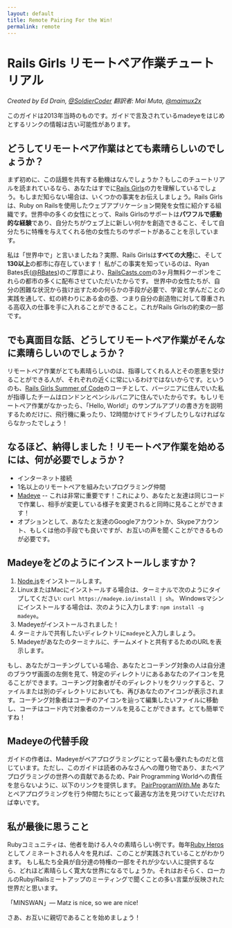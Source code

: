 ```yaml
---
layout: default
title: Remote Pairing For the Win!
permalink: remote
---
```


# Rails Girls リモートペア作業チュートリアル

*Created by Ed Drain, [@SoldierCoder](https://twitter.com/soldiercoder)*
*翻訳者: Mai Muta, [@maimux2x](https://twitter.com/maimux2x)*

<div class="help-notice">このガイドは2013年当時のものです。ガイドで言及されているmadeyeをはじめとするリンクの情報は古い可能性があります。</div>

## どうしてリモートペア作業はとても素晴らしいのでしょうか？

まず初めに、この話題を共有する動機はなんでしょうか？もしこのチュートリアルを読まれているなら、あなたはすでに[Rails Girls](http://railsgirls.com)の力を理解しているでしょう。もしまだ知らない場合は、いくつかの事実をお伝えしましょう。Rails Girlsは、Ruby on Railsを使用したウェブアプリケーション開発を女性に紹介する組織です。世界中の多くの女性にとって、Rails Girlsのサポートは**パワフルで感動的な経験**であり、自分たちがウェブ上に新しい何かを創造できること、そして自分たちに特権を与えてくれる他の女性たちのサポートがあることを示しています。

私は「世界中で」と言いましたね？実際、Rails Girlsは**すべての大陸**に、そして**130以上**の都市に存在しています！ 私がこの事実を知っているのは、Ryan Bates氏([@RBates](https://twitter.com/rbates))のご厚意により、[RailsCasts.com](http://railscasts.com)の3ヶ月無料クーポンをこれらの都市の多くに配布させていただいたからです。 世界中の女性たちが、自分の困難な状況から抜け出すための何らかの手段が必要で、学習と学んだことの実践を通して、虹の終わりにある金の壺、つまり自分の創造物に対して尊重される高収入の仕事を手に入れることができること。これがRails Girlsの約束の一部です。

## でも真面目な話、どうしてリモートペア作業がそんなに素晴らしいのでしょうか？

リモートペア作業がとても素晴らしいのは、指導してくれる人とその恩恵を受けることができる人が、それぞれの近くに常にいるわけではないからです。というのも、[Rails Girls Summer of Code](http://railsgirlssummerofcode.org)のコーチとして、バージニアに住んでいた私が指導したチームはロンドンとペンシルバニアに住んでいたからです。もしリモートペア作業がなかったら、「Hello, World!」のサンプルアプリの書き方を説明するためだけに、飛行機に乗ったり、12時間かけてドライブしたりしなければならなかったでしょう！

## なるほど、納得しました！リモートペア作業を始めるには、何が必要でしょうか？
* インターネット接続
* 1名以上のリモートペアを組みたいプログラミング仲間
* [Madeye](https://madeye.io) -- これは非常に重要です！これにより、あなたと友達は同じコードで作業し、相手が変更している様子を変更されると同時に見ることができます！
* オプションとして、あなたと友達のGoogleアカウントか、Skypeアカウント、もしくは他の手段でも良いですが、お互いの声を聞くことができるものが必要です。

## Madeyeをどのようにインストールしますか？
1. [Node.js](http://howtonode.org/how-to-install-nodejs)をインストールします。
2. LinuxまたはMacにインストールする場合は、ターミナルで次のようにタイプしてください: `curl https://madeye.io/install | sh`。 Windowsマシンにインストールする場合は、次のように入力します:  `npm install -g madeye`。
3. Madeyeがインストールされました！
4. ターミナルで共有したいディレクトリに`madeye`と入力しましょう。
5. Madeyeがあなたのターミナルに、チームメイトと共有するためのURLを表示します。

もし、あなたがコーチングしている場合、あなたとコーチング対象の人は自分達のブラウザ画面の左側を見て、特定のディレクトリにあるあなたのアイコンを見ることができます。コーチング対象者がそのディレクトリをクリックすると、ファイルまたは別のディレクトリにおいても、再びあなたのアイコンが表示されます。コーチング対象者はコーチのアイコンを辿って編集したいファイルに移動し、コーチはコード内で対象者のカーソルを見ることができます。とても簡単ですね！

## Madeyeの代替手段

ガイドの作者は、Madeyeがペアプログラミングにとって最も優れたものだと信じています。ただし、このガイドは読者のみなさんへの贈り物であり、またペアプログラミングの世界への貢献であるため、Pair Programming Worldへの責任を怠らないように、以下のリンクを提供します。
[PairProgramWith.Me](http://pairprogramwith.me)
あなたとペアプログラミングを行う仲間たちにとって最適な方法を見つけていただければ幸いです。

## 私が最後に思うこと
Rubyコミュニティは、他者を助ける人々の素晴らしい例です。毎年[Ruby Heros](http://rubyheroes.com/)としてノミネートされる人々を見れば、このことが実践されていることがわかります。
もし私たち全員が自分達の特権の一部をそれが少ない人に提供するなら、どれほど素晴らしく寛大な世界になるでしょうか。それはおそらく、ローカルのRuby/Railsミートアップのミーティングで聞くことの多い言葉が反映された世界だと思います。

「MINSWAN」― Matz is nice, so we are nice!

さあ、お互いに親切であることを始めましょう！
